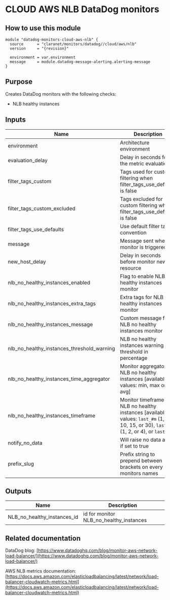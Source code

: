 # CLOUD AWS NLB DataDog monitors

## How to use this module

```hcl
module "datadog-monitors-cloud-aws-nlb" {
  source      = "claranet/monitors/datadog//cloud/aws/nlb"
  version     = "{revision}"

  environment = var.environment
  message     = module.datadog-message-alerting.alerting-message
}

```

## Purpose

Creates DataDog monitors with the following checks:

- NLB healthy instances

## Inputs

| Name | Description | Type | Default | Required |
|------|-------------|------|---------|:-----:|
| environment | Architecture environment | `string` | n/a | yes |
| evaluation\_delay | Delay in seconds for the metric evaluation | `number` | `900` | no |
| filter\_tags\_custom | Tags used for custom filtering when filter\_tags\_use\_defaults is false | `string` | `"*"` | no |
| filter\_tags\_custom\_excluded | Tags excluded for custom filtering when filter\_tags\_use\_defaults is false | `string` | `""` | no |
| filter\_tags\_use\_defaults | Use default filter tags convention | `string` | `"true"` | no |
| message | Message sent when a monitor is triggered | `any` | n/a | yes |
| new\_host\_delay | Delay in seconds before monitor new resource | `number` | `300` | no |
| nlb\_no\_healthy\_instances\_enabled | Flag to enable NLB no healthy instances monitor | `string` | `"true"` | no |
| nlb\_no\_healthy\_instances\_extra\_tags | Extra tags for NLB no healthy instances monitor | `list(string)` | `[]` | no |
| nlb\_no\_healthy\_instances\_message | Custom message for NLB no healthy instances monitor | `string` | `""` | no |
| nlb\_no\_healthy\_instances\_threshold\_warning | NLB no healthy instances warning threshold in percentage | `number` | `100` | no |
| nlb\_no\_healthy\_instances\_time\_aggregator | Monitor aggregator for NLB no healthy instances [available values: min, max or avg] | `string` | `"min"` | no |
| nlb\_no\_healthy\_instances\_timeframe | Monitor timeframe for NLB no healthy instances [available values: `last_#m` (1, 5, 10, 15, or 30), `last_#h` (1, 2, or 4), or `last_1d`] | `string` | `"last_5m"` | no |
| notify\_no\_data | Will raise no data alert if set to true | `bool` | `true` | no |
| prefix\_slug | Prefix string to prepend between brackets on every monitors names | `string` | `""` | no |

## Outputs

| Name | Description |
|------|-------------|
| NLB\_no\_healthy\_instances\_id | id for monitor NLB\_no\_healthy\_instances |

## Related documentation

DataDog blog: [https://www.datadoghq.com/blog/monitor-aws-network-load-balancer/](https://www.datadoghq.com/blog/monitor-aws-network-load-balancer/)

AWS NLB metrics documentation: [https://docs.aws.amazon.com/elasticloadbalancing/latest/network/load-balancer-cloudwatch-metrics.html](https://docs.aws.amazon.com/elasticloadbalancing/latest/network/load-balancer-cloudwatch-metrics.html)
